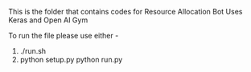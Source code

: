 This is the folder that contains codes for Resource Allocation Bot
Uses Keras and Open AI Gym

To run the file please use either -
1. ./run.sh
2. python setup.py
   python run.py
